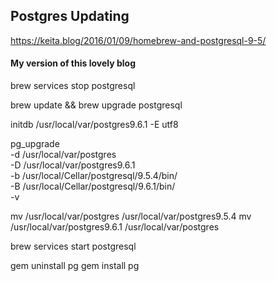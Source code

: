 ## Postgres Updating
https://keita.blog/2016/01/09/homebrew-and-postgresql-9-5/

#### My version of this lovely blog

brew services stop postgresql

brew update && brew upgrade postgresql

initdb /usr/local/var/postgres9.6.1 -E utf8

pg_upgrade \
  -d /usr/local/var/postgres \
  -D /usr/local/var/postgres9.6.1 \
  -b /usr/local/Cellar/postgresql/9.5.4/bin/ \
  -B /usr/local/Cellar/postgresql/9.6.1/bin/ \
  -v

mv /usr/local/var/postgres /usr/local/var/postgres9.5.4
mv /usr/local/var/postgres9.6.1 /usr/local/var/postgres

brew services start postgresql

gem uninstall pg
gem install pg
